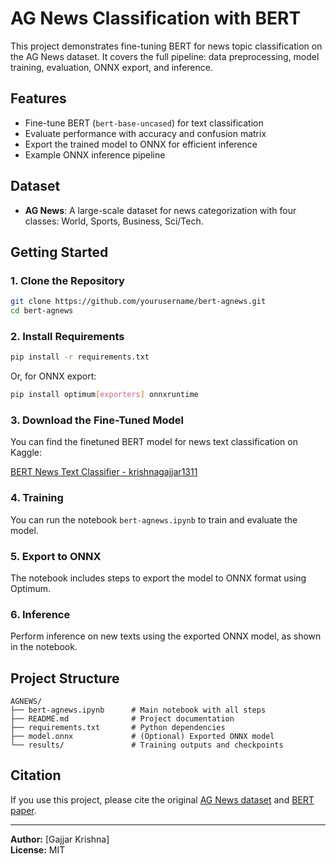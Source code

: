 # AG News Classification with BERT

This project demonstrates fine-tuning BERT for news topic classification on the AG News dataset. It covers the full pipeline: data preprocessing, model training, evaluation, ONNX export, and inference.

## Features

- Fine-tune BERT (`bert-base-uncased`) for text classification
- Evaluate performance with accuracy and confusion matrix
- Export the trained model to ONNX for efficient inference
- Example ONNX inference pipeline

## Dataset

- **AG News**: A large-scale dataset for news categorization with four classes: World, Sports, Business, Sci/Tech.

## Getting Started

### 1. Clone the Repository

```bash
git clone https://github.com/yourusername/bert-agnews.git
cd bert-agnews
```

### 2. Install Requirements

```bash
pip install -r requirements.txt
```

Or, for ONNX export:

```bash
pip install optimum[exporters] onnxruntime
```

### 3. Download the Fine-Tuned Model

You can find the finetuned BERT model for news text classification on Kaggle:

[BERT News Text Classifier - krishnagajjar1311](https://www.kaggle.com/models/krishnagajjar1311/bert-news-text-classifier)

### 4. Training

You can run the notebook `bert-agnews.ipynb` to train and evaluate the model.

### 5. Export to ONNX

The notebook includes steps to export the model to ONNX format using Optimum.

### 6. Inference

Perform inference on new texts using the exported ONNX model, as shown in the notebook.

## Project Structure

```
AGNEWS/
├── bert-agnews.ipynb      # Main notebook with all steps
├── README.md              # Project documentation
├── requirements.txt       # Python dependencies
├── model.onnx             # (Optional) Exported ONNX model
└── results/               # Training outputs and checkpoints
```

## Citation

If you use this project, please cite the original [AG News dataset](https://www.di.unipi.it/~gulli/AG_corpus_of_news_articles.html) and [BERT paper](https://arxiv.org/abs/1810.04805).

---

**Author:** [Gajjar Krishna]  
**License:** MIT
